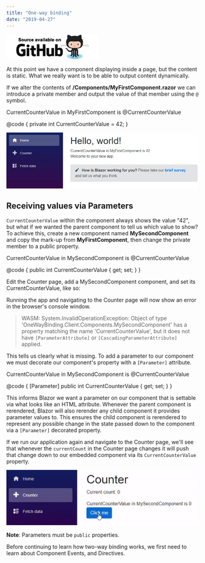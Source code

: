 ```yaml
---
title: "One-way binding"
date: "2019-04-27"
---
```


[![](images/SourceLink.png)](https://github.com/mrpmorris/blazor-university/tree/master/src/Components/OneWayBinding)

At this point we have a component displaying inside a page, but the content is static. What we really want is to be able to output content dynamically.

If we alter the contents of **/Components/MyFirstComponent.razor** we can introduce a private member and output the value of that member using the `@` symbol.

<div>
	CurrentCounterValue in MyFirstComponent is @CurrentCounterValue
</div>

@code {
  private int CurrentCounterValue = 42;
}

![](images/MyFirstBoundComponent.jpg)

## Receiving values via Parameters

`CurrentCounterValue` within the component always shows the value "42", but what if we wanted the parent component to tell us which value to show? To achieve this, create a new component named **MySecondComponent** and copy the mark-up from **MyFirstComponent**, then change the private member to a public property.

<div>
	CurrentCounterValue in MySecondComponent is @CurrentCounterValue
</div>

@code {
	public int CurrentCounterValue { get; set; }
}

Edit the Counter page, add a MySecondComponent component, and set its CurrentCounterValue, like so:

<MySecondComponent CurrentCounterValue=@currentCount/>

Running the app and navigating to the Counter page will now show an error in the browser's console window.

> WASM: System.InvalidOperationException: Object of type 'OneWayBinding.Client.Components.MySecondComponent' has a property matching the name 'CurrentCounterValue', but it does not have `[ParameterAttribute]` or `[CascadingParameterAttribute]` applied.

This tells us clearly what is missing. To add a parameter to our component we must decorate our component's property with a `[Parameter]` attribute.

<div>
	CurrentCounterValue in MySecondComponent is @CurrentCounterValue
</div>

@code {
	[Parameter]
	public int CurrentCounterValue { get; set; }
}

This informs Blazor we want a parameter on our component that is settable via what looks like an HTML attribute. Whenever the parent component is rerendered, Blazor will also rerender any child component it provides parameter values to. This ensures the child component is rerendered to represent any possible change in the state passed down to the component via a `[Parameter]` decorated property.

If we run our application again and navigate to the Counter page, we'll see that whenever the `currentCount` in the Counter page changes it will push that change down to our embedded component via its `CurrentCounterValue` property.

![](images/OneWayParameterBinding.gif)

**Note**: Parameters must be `public` properties.

Before continuing to learn how two-way binding works, we first need to learn about Component Events, and Directives.

